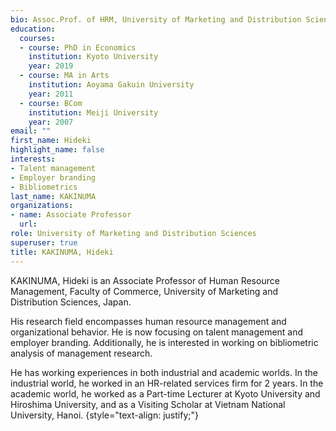 ```yaml
---
bio: Assoc.Prof. of HRM, University of Marketing and Distribution Sciences, Japan.
education:
  courses:
  - course: PhD in Economics
    institution: Kyoto University
    year: 2019
  - course: MA in Arts
    institution: Aoyama Gakuin University
    year: 2011
  - course: BCom
    institution: Meiji University
    year: 2007
email: ""
first_name: Hideki
highlight_name: false
interests:
- Talent management
- Employer branding
- Bibliometrics
last_name: KAKINUMA
organizations:
- name: Associate Professor
  url: 
role: University of Marketing and Distribution Sciences
superuser: true
title: KAKINUMA, Hideki
---
```


KAKINUMA, Hideki is an Associate Professor of Human Resource Management, Faculty of Commerce, University of Marketing and Distribution Sciences, Japan.

His research field encompasses human resource management and organizational behavior. He is now focusing on talent management and employer branding. Additionally, he is interested in working on bibliometric analysis of management research.

He has working experiences in both industrial and academic worlds. In the industrial world, he worked in an HR-related services firm for 2 years. In the academic world, he worked as a Part-time Lecturer at Kyoto University and Hiroshima University, and as a Visiting Scholar at Vietnam National University, Hanoi.
{style="text-align: justify;"}
